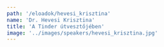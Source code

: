 ```yaml
---
path: '/eloadok/hevesi_krisztina'
name: 'Dr. Hevesi Krisztina'
title: 'A Tinder útvesztőjében'
image: '../images/speakers/hevesi_krisztina.jpg'
---
```

